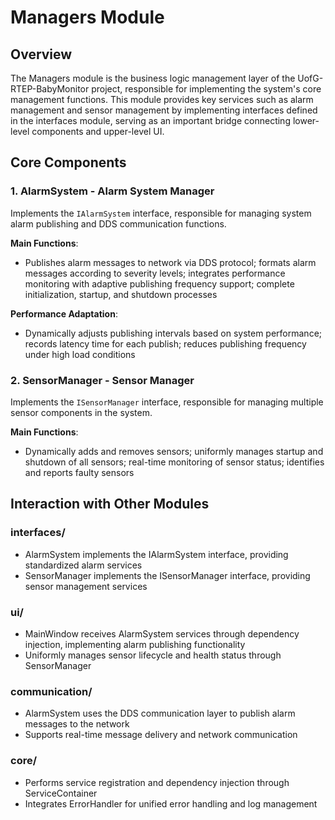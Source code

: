 # Managers Module

## Overview

The Managers module is the business logic management layer of the UofG-RTEP-BabyMonitor project, responsible for implementing the system's core management functions. This module provides key services such as alarm management and sensor management by implementing interfaces defined in the interfaces module, serving as an important bridge connecting lower-level components and upper-level UI.

## Core Components

### 1. AlarmSystem - Alarm System Manager

Implements the `IAlarmSystem` interface, responsible for managing system alarm publishing and DDS communication functions.

**Main Functions**:
- Publishes alarm messages to network via DDS protocol; formats alarm messages according to severity levels; integrates performance monitoring with adaptive publishing frequency support; complete initialization, startup, and shutdown processes

**Performance Adaptation**:
- Dynamically adjusts publishing intervals based on system performance; records latency time for each publish; reduces publishing frequency under high load conditions

### 2. SensorManager - Sensor Manager

Implements the `ISensorManager` interface, responsible for managing multiple sensor components in the system.

**Main Functions**:
- Dynamically adds and removes sensors; uniformly manages startup and shutdown of all sensors; real-time monitoring of sensor status; identifies and reports faulty sensors

## Interaction with Other Modules

### interfaces/
- AlarmSystem implements the IAlarmSystem interface, providing standardized alarm services
- SensorManager implements the ISensorManager interface, providing sensor management services

### ui/
- MainWindow receives AlarmSystem services through dependency injection, implementing alarm publishing functionality
- Uniformly manages sensor lifecycle and health status through SensorManager

### communication/
- AlarmSystem uses the DDS communication layer to publish alarm messages to the network
- Supports real-time message delivery and network communication

### core/
- Performs service registration and dependency injection through ServiceContainer
- Integrates ErrorHandler for unified error handling and log management



